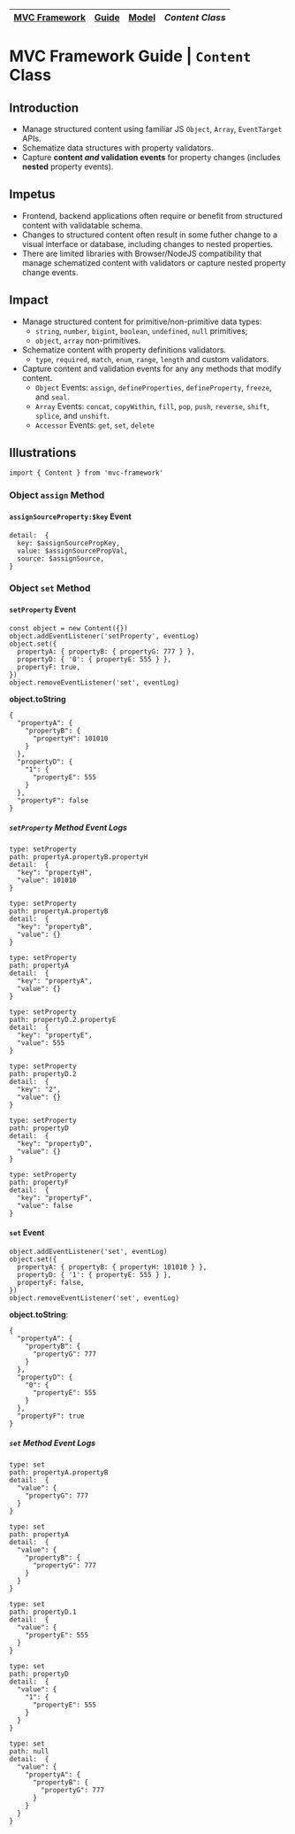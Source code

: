 | [MVC Framework](../../../../README.md) | [Guide](../../index.md) | [Model](../index.md) | *Content Class* |
| :-- | :-- | :-- | :-- |
# MVC Framework Guide \| `Content` Class

## Introduction
 - Manage structured content using familiar JS `Object`, `Array`, `EventTarget` APIs.  
 - Schematize data structures with property validators.  
 - Capture **content *and* validation events** for property changes (includes **nested** property events).  

## Impetus
 - Frontend, backend applications often require or benefit from structured content with validatable schema.  
 - Changes to structured content often result in some futher change to a visual interface or database, including changes to nested properties.  
 - There are limited libraries with Browser/NodeJS compatibility that manage schematized content with validators or capture nested property change events.  

## Impact
 - Manage structured content for primitive/non-primitive data types: 
   - `string`, `number`, `bigint`, `boolean`, `undefined`, `null` primitives; 
   - `object`, `array` non-primitives. 
 - Schematize content with property definitions validators.  
   - `type`, `required`, `match`, `enum`, `range`, `length` and custom validators.  
 - Capture content and validation events for any any methods that modify content.  
   - `Object` Events: `assign`, `defineProperties`, `defineProperty`, `freeze`, and `seal`.  
   - `Array` Events: `concat`, `copyWithin`, `fill`, `pop`, `push`, `reverse`, `shift`, `splice`, and `unshift`.  
   - `Accessor` Events: `get`, `set`, `delete`  

## Illustrations
```
import { Content } from 'mvc-framework'
```
### Object `assign` Method
#### `assignSourceProperty:$key` Event
```
detail:  {
  key: $assignSourcePropKey,
  value: $assignSourcePropVal,
  source: $assignSource,
}
```



### Object `set` Method
#### `setProperty` Event
```
const object = new Content({})
object.addEventListener('setProperty', eventLog)
object.set({
  propertyA: { propertyB: { propertyG: 777 } },
  propertyD: { '0': { propertyE: 555 } },
  propertyF: true,
})
object.removeEventListener('set', eventLog)
```
**object.toString**  
```
{
  "propertyA": {
    "propertyB": {
      "propertyH": 101010
    }
  },
  "propertyD": {
    "1": {
      "propertyE": 555
    }
  },
  "propertyF": false
}
```
##### `setProperty` Method Event Logs
```
type: setProperty
path: propertyA.propertyB.propertyH
detail:  {
  "key": "propertyH",
  "value": 101010
}
```
```
type: setProperty
path: propertyA.propertyB
detail:  {
  "key": "propertyB",
  "value": {}
}
```
```
type: setProperty
path: propertyA
detail:  {
  "key": "propertyA",
  "value": {}
}
```
```
type: setProperty
path: propertyD.2.propertyE
detail:  {
  "key": "propertyE",
  "value": 555
}
```
```
type: setProperty
path: propertyD.2
detail:  {
  "key": "2",
  "value": {}
}
```
```
type: setProperty
path: propertyD
detail:  {
  "key": "propertyD",
  "value": {}
}
```
```
type: setProperty
path: propertyF
detail:  {
  "key": "propertyF",
  "value": false
}
```

#### `set` Event
```
object.addEventListener('set', eventLog)
object.set({
  propertyA: { propertyB: { propertyH: 101010 } },
  propertyD: { '1': { propertyE: 555 } },
  propertyF: false,
})
object.removeEventListener('set', eventLog)

```
**object.toString**:  
```
{
  "propertyA": {
    "propertyB": {
      "propertyG": 777
    }
  },
  "propertyD": {
    "0": {
      "propertyE": 555
    }
  },
  "propertyF": true
}
```

##### `set` Method Event Logs
```
type: set
path: propertyA.propertyB
detail:  {
  "value": {
    "propertyG": 777
  }
}
```
```
type: set
path: propertyA
detail:  {
  "value": {
    "propertyB": {
      "propertyG": 777
    }
  }
}
```
```
type: set
path: propertyD.1
detail:  {
  "value": {
    "propertyE": 555
  }
}
```
```
type: set
path: propertyD
detail:  {
  "value": {
    "1": {
      "propertyE": 555
    }
  }
}
```
```
type: set
path: null
detail:  {
  "value": {
    "propertyA": {
      "propertyB": {
        "propertyG": 777
      }
    }
  }
}